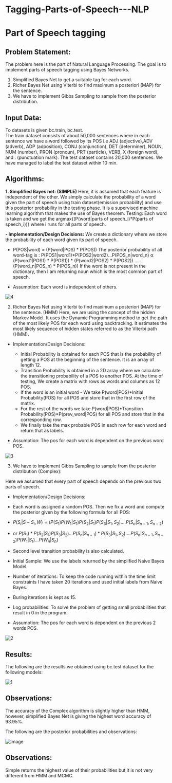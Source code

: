 # Tagging-Parts-of-Speech---NLP
# Part of Speech tagging

## Problem Statement:
The problem here is the part of Natural Language Processing.
The goal is to implement parts of speech tagging using Bayes Networks.
1. Simplified Bayes Net to get a suitable tag for each word.
2. Richer Bayes Net using Viterbi to find maximum a posteriori (MAP) for the sentence.
3. We have to implement Gibbs Sampling to sample from the posterior distribution.

## Input Data:
To datasets is given bc.train, bc.test.  
The train dataset consists of about 50,000 sentences where in each sentence we have a word followed by its POS i.e ADJ (adjective),ADV (adverb), ADP (adposition), CONJ (conjunction), DET (determiner), NOUN, NUM (number), PRON (pronoun), PRT (particle), VERB, X (foreign word), and . (punctuation mark).
The test dataset contains 20,000 sentences. We have managed to label the test dataset within 10 min.

## Algorithms:
**1. Simplified Bayes net: (SIMPLE)**
Here, it is assumed that each feature is independent of the other. We simply calculate the probability of a word given the part of speech using train dataset(emission probability) and use this 
posterior probability in the testing phase. 
It is a supervised machine learning algorithm that makes the use of Bayes theorem. 
Testing: Each word is taken and we get the argmax{(P(word|parts of speech_i)*P(parts of speech_i))} where i runs for all parts of speech.

**- Implementation/Design Decisions:**
  We create a dictionary where we store the probability of each word given its part of speech. 
  - P(POS|word) = (P(word|POS) * P(POS))
  The posterior probability of all word-tag is : P(POS1|word1)*P(POS2|word2)…P(POS_n|word_n) α (P(word1|POS1) * P(POS1)) * (P(word2|POS2) * P(POS2)) ….. (P(word_n|POS_n) * P(POS_n))
  If the word is not present in the dictionary, then I am returning noun which is the most common part of speech. 
  
- Assumption: Each word is independent of others.

![4](https://user-images.githubusercontent.com/60294261/205785252-6aca8206-33ef-4187-94d3-a8dfd4052059.png)

2. Richer Bayes Net using Viterbi to find maximum a posteriori (MAP) for the sentence. (HMM)
Here, we are using the concept of the hidden Markov Model. It uses the Dynamic Programming method to get the path of the most likely POS for each word using backtracking.
It estimates the most likely sequence of hidden states referred to as the Viterbi path (HMM).

- Implementation/Design Decisions:
   - Initial Probability is obtained for each POS that is the probability of getting a POS at the beginning of the sentence. It is an array of length 12.
   - Transition Probability is obtained in a 2D array where we calculate the transitioning probability of a POS to another POS. 
  At the time of testing, 
  We create a matrix with rows as words and columns as 12 POS. 
  - If the word is an initial word - We take P(word|POS)*Initial Probability(POS) for all POS and store that in the first row of the matrix.
  - For the rest of the words we take P(word|POS)*Transition Probability(POS)*P(prev_word|POS) for all POS and store that in the corresponding row.
  - We finally take the max probable POS in each row for each word and return that as labels.

-  Assumption: The pos for each word is dependent on the previous word POS.

![3](https://user-images.githubusercontent.com/60294261/205785208-d66bf5a9-7b5c-4132-b792-7ed61e3d5cf8.png)

3. We have to implement Gibbs Sampling to sample from the posterior distribution (Complex):

Here we assumed that every part of speech depends on the previous two parts of speech.
- Implementation/Design Decisions:
- Each word is assigned a random POS. Then we fix a word and compute the posterior given by the following formula for all POS:
- $P(S_{i}|S-S_{i}, W) = (P(S_{1})P(W_{1}|S_{1})P(S_{2}|S_{1})P(S_{3}|S_{1},S_{2})….P(S_{n}|S_{n-1},S_{n-2})$
- or 
  $P(S_{1})*{P(S_{2}|S_{1})P(S_{3}|S_{2})…P(S_{n}|S_{n-1})}*{P(S_{3}|S_{1},S_{2})….P(S_{n}|S_{n-1},S_{n-2})}{P(W_{1}|S_{1})…P(W_{n}|S_{n})}$
- Second level transition probability is also calculated.

- Initial Sample: We use the labels returned by the simplified Naive Bayes Model.
- Number of iterations: To keep the code running within the time limit constraints I have taken 20 iterations and used initial labels from Naive Bayes. 
- Buring iterations is kept as 15.
- Log probabilities: To solve the problem of getting small probabilities that result in 0 in the program.

-  Assumption: The pos for each word is dependent on the previous 2 words POS.

![2](https://user-images.githubusercontent.com/60294261/205785118-03dd3091-07dd-4c60-876f-ed84720ffa75.png)

## Results: 

The following are the results we obtained using bc.test dataset for the following models:

![1](https://user-images.githubusercontent.com/60294261/205783754-e0b7bc9e-8133-42d6-90e5-f3782d009232.png)

## Observations:
The accuracy of the Complex algorithm is slightly higher than HMM, however, simplified Bayes Net is giving the highest word accuracy of 93.95%.

The following are the posterior probabilities and observations:

![image](https://user-images.githubusercontent.com/60294261/205784491-fe522f36-b99e-414d-b38f-dfc507ea10a4.png)


## Observations:
Simple returns the highest value of their probabilities but it is not very different from HMM and MCMC.

